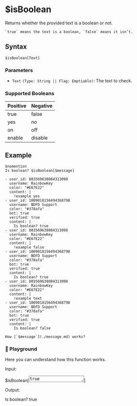 # $isBoolean
Returns whether the provided text is a boolean or not.

```admonish tip
`true` means the text is a boolean, `false` means it isn’t.
```

## Syntax
```
$isBoolean[Text]
```

### Parameters
- `Text` `(Type: String || Flag: Emptiable)`: The text to check.

### Supported Booleans
Positive | Negative 
-------- | --------
true | false
yes | no
on | off
enable | disable

## Example
```
$nomention
Is boolean? $isBoolean[$message]
```

``` discord yaml
- user_id: 803569638084313098
  username: RainbowKey
  color: "#E67E22"
  content: |
    !example yes
- user_id: 1009018156494368798
  username: BDFD Support
  color: "#378afa"
  bot: true
  verified: true
  content: |
    Is boolean? true
- user_id: 803569638084313098
  username: RainbowKey
  color: "#E67E22"
  content: |
    !example false
- user_id: 1009018156494368798
  username: BDFD Support
  color: "#378afa"
  bot: true
  verified: true
  content: |
    Is boolean? true
- user_id: 803569638084313098
  username: RainbowKey
  color: "#E67E22"
  content: |
    !example text
- user_id: 1009018156494368798
  username: BDFD Support
  color: "#378afa"
  bot: true
  verified: true
  content: |
    Is boolean? false
```

```admonish question title="What is this?"
How [`$message`](./message.md) works?
```

<div class=function-playground>
  <h3>🤖 Playground</h3>
  <p>Here you can understand how this function works.</p>
  <div class="function-input">
    <p>Input:</p>
    <span id="play-code">$isBoolean[<textarea id="play-input" rows="1" maxlength="20" oninput="isBooleanPlayground(this.value)">true</textarea>]</span>
  </div>
  <div class="function-output">
    <p>Output:</p>
    <span id="play-output">Is boolean? true</span>
  </div>
</div>
